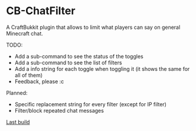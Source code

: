 CB-ChatFilter
=============

A CraftBukkit plugin that allows to limit what players can say on general Minecraft chat.

TODO: 
 - Add a sub-command to see the status of the toggles
 - Add a sub-command to see the list of filters
 - Add a info string for each toggle when toggling it (it shows the same for all of them)
 - Feedback, please :c
 
Planned:
 - Specific replacement string for every filter (except for IP filter)
 - Filter/block repeated chat messages
 
 [Last build](https://dl.dropboxusercontent.com/u/50994829/minecraft/plugins/ChatFilter/ChatFilter-0.0.1-SNAPSHOT-commit10.jar)